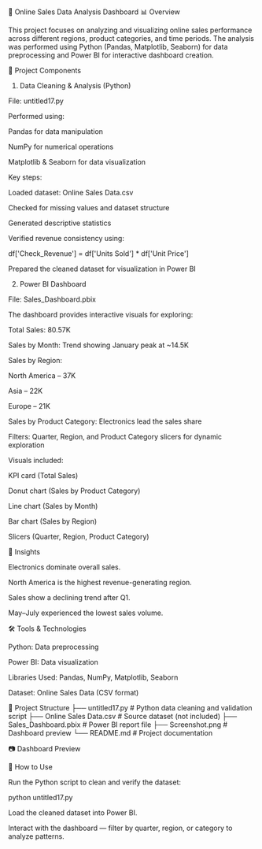 🛒 Online Sales Data Analysis Dashboard
📊 Overview

This project focuses on analyzing and visualizing online sales performance across different regions, product categories, and time periods. The analysis was performed using Python (Pandas, Matplotlib, Seaborn) for data preprocessing and Power BI for interactive dashboard creation.

🧩 Project Components
1. Data Cleaning & Analysis (Python)

File: untitled17.py

Performed using:

Pandas for data manipulation

NumPy for numerical operations

Matplotlib & Seaborn for data visualization

Key steps:

Loaded dataset: Online Sales Data.csv

Checked for missing values and dataset structure

Generated descriptive statistics

Verified revenue consistency using:

df['Check_Revenue'] = df['Units Sold'] * df['Unit Price']


Prepared the cleaned dataset for visualization in Power BI

2. Power BI Dashboard

File: Sales_Dashboard.pbix

The dashboard provides interactive visuals for exploring:

Total Sales: 80.57K

Sales by Month: Trend showing January peak at ~14.5K

Sales by Region:

North America – 37K

Asia – 22K

Europe – 21K

Sales by Product Category: Electronics lead the sales share

Filters: Quarter, Region, and Product Category slicers for dynamic exploration

Visuals included:

KPI card (Total Sales)

Donut chart (Sales by Product Category)

Line chart (Sales by Month)

Bar chart (Sales by Region)

Slicers (Quarter, Region, Product Category)

🧠 Insights

Electronics dominate overall sales.

North America is the highest revenue-generating region.

Sales show a declining trend after Q1.

May–July experienced the lowest sales volume.

🛠️ Tools & Technologies

Python: Data preprocessing

Power BI: Data visualization

Libraries Used: Pandas, NumPy, Matplotlib, Seaborn

Dataset: Online Sales Data (CSV format)

📁 Project Structure
├── untitled17.py                # Python data cleaning and validation script
├── Online Sales Data.csv        # Source dataset (not included)
├── Sales_Dashboard.pbix         # Power BI report file
├── Screenshot.png               # Dashboard preview
└── README.md                    # Project documentation

📷 Dashboard Preview

🚀 How to Use

Run the Python script to clean and verify the dataset:

python untitled17.py


Load the cleaned dataset into Power BI.

Interact with the dashboard — filter by quarter, region, or category to analyze patterns.
